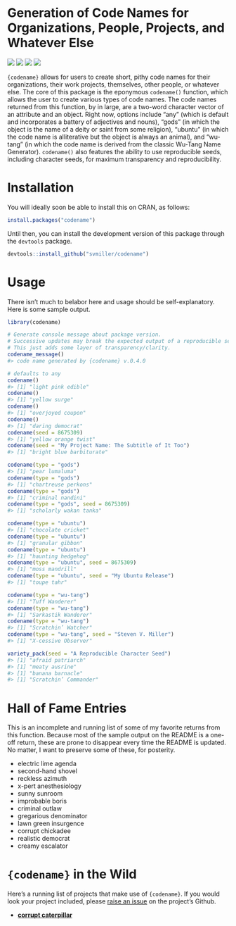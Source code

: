 
# Generation of Code Names for Organizations, People, Projects, and Whatever Else

[![](https://www.r-pkg.org/badges/version/codename?color=green)](https://cran.r-project.org/package=codename)
[![](http://cranlogs.r-pkg.org/badges/grand-total/codename?color=green)](https://cran.r-project.org/package=codename)
[![](http://cranlogs.r-pkg.org/badges/last-month/codename?color=green)](https://cran.r-project.org/package=codename)
[![](http://cranlogs.r-pkg.org/badges/last-week/codename?color=green)](https://cran.r-project.org/package=codename)

`{codename}` allows for users to create short, pithy code names for
their organizations, their work projects, themselves, other people, or
whatever else. The core of this package is the eponymous `codename()`
function, which allows the user to create various types of code names.
The code names returned from this function, by in large, are a two-word
character vector of an attribute and an object. Right now, options
include “any” (which is default and incorporates a battery of adjectives
and nouns), “gods” (in which the object is the name of a deity or saint
from some religion), “ubuntu” (in which the code name is alliterative
but the object is always an animal), and “wu-tang” (in which the code
name is derived from the classic Wu-Tang Name Generator). `codename()`
also features the ability to use reproducible seeds, including character
seeds, for maximum transparency and reproducibility.

# Installation

You will ideally soon be able to install this on CRAN, as follows:

``` r
install.packages("codename")
```

Until then, you can install the development version of this package
through the `devtools` package.

``` r
devtools::install_github("svmiller/codename")
```

# Usage

There isn’t much to belabor here and usage should be self-explanatory.
Here is some sample output.

``` r
library(codename)

# Generate console message about package version.
# Successive updates may break the expected output of a reproducible seed.
# This just adds some layer of transparency/clarity.
codename_message()
#> code name generated by {codename} v.0.4.0

# defaults to any
codename()
#> [1] "light pink edible"
codename()
#> [1] "yellow surge"
codename()
#> [1] "overjoyed coupon"
codename()
#> [1] "daring democrat"
codename(seed = 8675309)
#> [1] "yellow orange twist"
codename(seed = "My Project Name: The Subtitle of It Too")
#> [1] "bright blue barbiturate"

codename(type = "gods")
#> [1] "pear lumaluma"
codename(type = "gods")
#> [1] "chartreuse perkons"
codename(type = "gods")
#> [1] "criminal nandini"
codename(type = "gods", seed = 8675309)
#> [1] "scholarly wakan tanka"

codename(type = "ubuntu")
#> [1] "chocolate cricket"
codename(type = "ubuntu")
#> [1] "granular gibbon"
codename(type = "ubuntu")
#> [1] "haunting hedgehog"
codename(type = "ubuntu", seed = 8675309)
#> [1] "moss mandrill"
codename(type = "ubuntu", seed = "My Ubuntu Release")
#> [1] "toupe tahr"

codename(type = "wu-tang")
#> [1] "Tuff Wanderer"
codename(type = "wu-tang")
#> [1] "Sarkastik Wanderer"
codename(type = "wu-tang")
#> [1] "Scratchin’ Watcher"
codename(type = "wu-tang", seed = "Steven V. Miller")
#> [1] "X-cessive Observer"

variety_pack(seed = "A Reproducible Character Seed")
#> [1] "afraid patriarch"
#> [1] "meaty ausrine"
#> [1] "banana barnacle"
#> [1] "Scratchin’ Commander"
```

# Hall of Fame Entries

This is an incomplete and running list of some of my favorite returns
from this function. Because most of the sample output on the README is a
one-off return, these are prone to disappear every time the README is
updated. No matter, I want to preserve some of these, for posterity.

-   electric lime agenda
-   second-hand shovel
-   reckless azimuth
-   x-pert anesthesiology
-   sunny sunroom
-   improbable boris
-   criminal outlaw
-   gregarious denominator
-   lawn green insurgence
-   corrupt chickadee
-   realistic democrat
-   creamy escalator

# `{codename}` in the Wild

Here’s a running list of projects that make use of `{codename}`. If you
would look your project included, please [raise an
issue](https://github.com/svmiller/codename/issues) on the project’s
Github.

-   [**corrupt
    caterpillar**](https://github.com/andrewheiss/corrupt-caterpillar)
